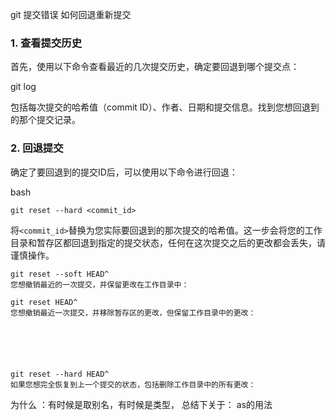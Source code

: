 git 提交错误 如何回退重新提交

### 1. 查看提交历史

首先，使用以下命令查看最近的几次提交历史，确定要回退到哪个提交点：

git log

包括每次提交的哈希值（commit ID）、作者、日期和提交信息。找到您想回退到的那个提交记录。

### 2. 回退提交

确定了要回退到的提交ID后，可以使用以下命令进行回退：

bash

`git reset --hard <commit_id>`

将`<commit_id>`替换为您实际要回退到的那次提交的哈希值。这一步会将您的工作目录和暂存区都回退到指定的提交状态，任何在这次提交之后的更改都会丢失，请谨慎操作。

```shell
git reset --soft HEAD^
您想撤销最近的一次提交，并保留更改在工作目录中：

git reset HEAD^
您想撤销最近一次提交，并移除暂存区的更改，但保留工作目录中的更改：






git reset --hard HEAD^
如果您想完全恢复到上一个提交的状态，包括删除工作目录中的所有更改：
```

为什么 ：有时候是取别名，有时候是类型， 总结下关于： as的用法
